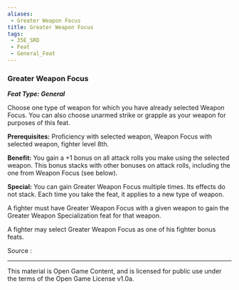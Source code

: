```yaml
---
aliases:
 - Greater Weapon Focus
title: Greater Weapon Focus
tags: 
 - 35E_SRD
 - Feat
 - General_Feat
---
```

### Greater Weapon Focus 
***Feat Type: General***

Choose one type of weapon for which you have already selected Weapon
Focus. You can also choose unarmed strike or grapple as your weapon for
purposes of this feat.

**Prerequisites:** Proficiency with selected weapon, Weapon Focus with
selected weapon, fighter level 8th.

**Benefit:** You gain a +1 bonus on all attack rolls you make using the
selected weapon. This bonus stacks with other bonuses on attack rolls,
including the one from Weapon Focus (see below).

**Special:** You can gain Greater Weapon Focus multiple times. Its
effects do not stack. Each time you take the feat, it applies to a new
type of weapon.

A fighter must have Greater Weapon Focus with a given weapon to gain the
Greater Weapon Specialization feat for that weapon.

A fighter may select Greater Weapon Focus as one of his fighter bonus
feats.


Source :



---



This material is Open Game Content, and is licensed for public use under the terms of the Open Game License v1.0a.

